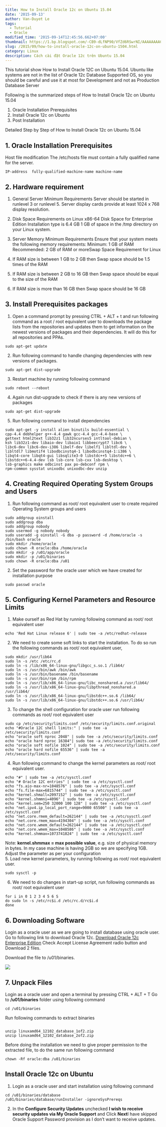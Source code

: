 ```yaml
---
title: How to Install Oracle 12c on Ubuntu 15.04
date: '2015-09-13'
author: Van-Duyet Le
tags:
  - Tutorial
  - Oracle
modified_time: '2015-09-14T12:45:56.662+07:00'
thumbnail: https://1.bp.blogspot.com/-CB9-dLfNP90/VfZd6RSwrNI/AAAAAAAAC5M/rmrmrNrd86s/s1600/Screenshot%2Bfrom%2B2015-09-14%2B12%253A38%253A55.png
slug: /2015/09/how-to-install-oracle-12c-on-ubuntu-1504.html
category: Linux
description: Cách cài đặt Oracle 12c trên Ubuntu 15.04
---
```


This tutorial show How to Install Oracle 12C on Ubuntu 15.04. Ubuntu like systems are not in the list of Oracle 12c Database Supported OS, so you should be careful and use it at most for Development and not as Production Database Server

Following is the summarized steps of How to Install Oracle 12c on Ubuntu 15.04

1. Oracle Installation Prerequisites
2. Install Oracle 12c on Ubuntu
3. Post Installation

Detailed Step by Step of How to Install Oracle 12c on Ubuntu 15.04

## 1. Oracle Installation Prerequisites

Host file modification
The /etc/hosts file must contain a fully qualified name for the server.

```
IP-address  fully-qualified-machine-name machine-name
```

## 2. Hardware requirement

1. General Server Minimum Requirements
   Server should be started in runlevel 3 or runlevel 5.
   Server display cards provide at least 1024 x 768 display resolution.
2. Disk Space Requirements on Linux x86-64
   Disk Space for Enterprise Edition Installation type is 6.4 GB
   1 GB of space in the /tmp directory on your Linux system.
3. Server Memory Minimum Requirements
   Ensure that your system meets the following memory requirements:
   Minimum: 1 GB of RAM
   Recommended: 2 GB of RAM or moreSwap Space Requirement for Linux

4. If RAM size is between 1 GB to 2 GB then Swap space should be 1.5 times of the RAM
5. If RAM size is between 2 GB to 16 GB then Swap space should be equal to the size of the RAM
6. If RAM size is more than 16 GB then Swap space should be 16 GB

## 3. Install Prerequisites packages

1. Open a command prompt by pressing CTRL + ALT + t and run following command as a root / root equivalent user to downloads the package lists from the repositories and updates them to get information on the newest versions of packages and their dependencies. It will do this for all repositories and PPAs.

```
sudo apt-get update
```

2. Run following command to handle changing dependencies with new versions of packages.

```
sudo apt-get dist-upgrade
```

3. Restart machine by running following command

```
sudo reboot --reboot
```

4. Again run dist-upgrade to check if there is any new versions of packages

```
sudo apt-get dist-upgrade
```

5. Run following command to install dependencies

```
sudo apt-get -y install alien binutils build-essential \
cpp-4.4 debhelper g++-4.4 gawk gcc-4.4 gcc-4.4-base \
gettext html2text lib32z1 lib32ncurses5 intltool-debian \
ksh lib32z1-dev libaio-dev libaio1 libbeecrypt7 libc6 \
libc6-dev libc6-dev-i386 libelf-dev libelf1 libltdl-dev \
libltdl7 libmotif4 libodbcinstq4-1 libodbcinstq4-1:i386 \
libqt4-core libqt4-gui libsqlite3-0 libstdc++5 libstdc++6 \
libstdc++6-4.4-dev lsb lsb-core lsb-cxx lsb-desktop \
lsb-graphics make odbcinst pax po-debconf rpm \
rpm-common sysstat unixodbc unixodbc-dev unzip
```

## 4. Creating Required Operating System Groups and Users

1. Run following command as root/ root equivalent user to create required Operating System groups and users

```
sudo addgroup oinstall
sudo addgroup dba
sudo addgroup nobody
sudo usermod -g nobody nobody
sudo useradd -g oinstall -G dba -p password -d /home/oracle -s /bin/bash oracle
sudo mkdir /home/oracle
sudo chown -R oracle:dba /home/oracle
sudo mkdir -p /u01/app/oracle
sudo mkdir -p /u01/binaries
sudo chown -R oracle:dba /u01
```

2. Set the password for the oracle user which we have created for installation purpose

```
sudo passwd oracle
```

## 5. Configuring Kernel Parameters and Resource Limits

1. Make ourself as Red Hat by running following command as root/ root equivalent user

```
echo 'Red Hat Linux release 6' | sudo tee -a /etc/redhat-release

```

2. We need to create some soft links to start the installation. To do so run the following commands as root/ root equivalent user,

```
sudo mkdir /usr/lib64
sudo ln -s /etc /etc/rc.d
sudo ln -s /lib/x86_64-linux-gnu/libgcc_s.so.1 /lib64/
sudo ln -s /usr/bin/awk /bin/awk
sudo ln -s /usr/bin/basename /bin/basename
sudo ln -s /usr/bin/rpm /bin/rpm
sudo ln -s /usr/lib/x86_64-linux-gnu/libc_nonshared.a /usr/lib64/
sudo ln -s /usr/lib/x86_64-linux-gnu/libpthread_nonshared.a /usr/lib64/
sudo ln -s /usr/lib/x86_64-linux-gnu/libstdc++.so.6 /lib64/
sudo ln -s /usr/lib/x86_64-linux-gnu/libstdc++.so.6 /usr/lib64/
```

3. To change the shell configuration for oracle user run following commands as root/ root equivalent user

```
sudo cp /etc/security/limits.conf /etc/security/limits.conf.original
echo "#Oracle 12C shell limits:" | sudo tee -a /etc/security/limits.conf
echo "oracle soft nproc 2048" | sudo tee -a /etc/security/limits.conf
echo "oracle hard nproc 16384"| sudo tee -a /etc/security/limits.conf
echo "oracle soft nofile 1024" | sudo tee -a /etc/security/limits.conf
echo "oracle hard nofile 65536" | sudo tee -a /etc/security/limits.conf
```

4. Run following command to change the kernel parameters as root/ root equivalent user.

```
echo "#" | sudo tee -a /etc/sysctl.conf
echo "# Oracle 12C entries" | sudo tee -a /etc/sysctl.conf
echo "fs.aio-max-nr=1048576" | sudo tee -a /etc/sysctl.conf
echo "fs.file-max=6815744" | sudo tee -a /etc/sysctl.conf
echo "kernel.shmall=2097152" | sudo tee -a /etc/sysctl.conf
echo "kernel.shmmni=4096" | sudo tee -a /etc/sysctl.conf
echo "kernel.sem=250 32000 100 128" | sudo tee -a /etc/sysctl.conf
echo "net.ipv4.ip_local_port_range=9000 65500" | sudo tee -a /etc/sysctl.conf
echo "net.core.rmem_default=262144" | sudo tee -a /etc/sysctl.conf
echo "net.core.rmem_max=4194304" | sudo tee -a /etc/sysctl.conf
echo "net.core.wmem_default=262144" | sudo tee -a /etc/sysctl.conf
echo "net.core.wmem_max=1048586" | sudo tee -a /etc/sysctl.conf
echo "kernel.shmmax=1073741824" | sudo tee -a /etc/sysctl.conf
```

Note: **kernel.shmmax = max possible value**, e.g. size of physical memory in bytes. In my case machine is having 2GB so we are specifying 1GB. Adjust the parameter as per your configuration  
5. Load new kernel parameters, by running following as root/ root equivalent user.

```
sudo sysctl -p
```

6. We need to do changes in start-up script, run following commands as root/ root equivalent user

```
for i in 0 1 2 3 4 5 6 S
do sudo ln -s /etc/rc$i.d /etc/rc.d/rc$i.d
done
```

## 6. Downloading Software

Login as a oracle user as we are going to install database using oracle user.
Go to following link to download Oracle 12c.
[Download Oracle 12c Enterprise Edition](http://www.oracle.com/technetwork/database/enterprise-edition/downloads/index.html)
Check Accept License Agreement radio button and Download 2 files.

Download the file to /u01/binaries.

![](https://1.bp.blogspot.com/-CB9-dLfNP90/VfZd6RSwrNI/AAAAAAAAC5M/rmrmrNrd86s/s1600/Screenshot%2Bfrom%2B2015-09-14%2B12%253A38%253A55.png)

## 7. Unpack Files

Login as a oracle user and open a terminal by pressing CTRL + ALT + T
Go to **/u01/binaries** folder using following command

```
cd /u01/binaries
```

Run following commands to extract binaries

```

unzip linuxamd64_12102_database_1of2.zip
unzip linuxamd64_12102_database_2of2.zip
```

Before doing the installation we need to give proper permission to the extracted file, to do the same run following command

```
chown -Rf oracle:dba /u01/binaries
```

## Install Oracle 12c on Ubuntu

1. Login as a oracle user and start installation using following command

```
cd /u01/binaries/database
/u01/binaries/database/runInstaller -ignoreSysPrereqs
```

2. In the **Configure Security Updates** unchecked **I wish to receive security updates via My Oracle Support** and Click **Next**I have skipped Oracle Support Password provision as I don’t want to receive updates.

